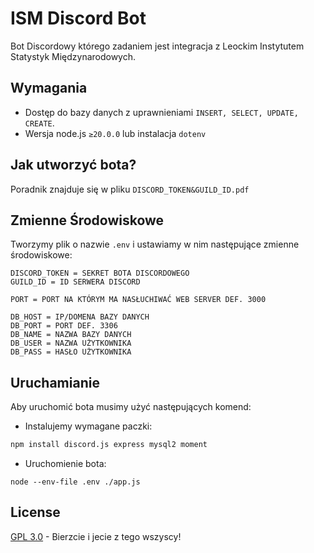 # ISM Discord Bot
Bot Discordowy którego zadaniem jest integracja z Leockim Instytutem Statystyk Międzynarodowych.
## Wymagania
- Dostęp do bazy danych z uprawnieniami ```INSERT, SELECT, UPDATE, CREATE```.
- Wersja node.js ```≥20.0.0``` lub instalacja ```dotenv```
## Jak utworzyć bota?
Poradnik znajduje się w pliku ```DISCORD_TOKEN&GUILD_ID.pdf```
## Zmienne Środowiskowe 
Tworzymy plik o nazwie ```.env``` i ustawiamy w nim następujące zmienne środowiskowe: 
```
DISCORD_TOKEN = SEKRET BOTA DISCORDOWEGO
GUILD_ID = ID SERWERA DISCORD

PORT = PORT NA KTÓRYM MA NASŁUCHIWAĆ WEB SERVER DEF. 3000

DB_HOST = IP/DOMENA BAZY DANYCH
DB_PORT = PORT DEF. 3306
DB_NAME = NAZWA BAZY DANYCH
DB_USER = NAZWA UŻYTKOWNIKA
DB_PASS = HASŁO UŻYTKOWNIKA
```
## Uruchamianie 
Aby uruchomić bota musimy użyć następujących komend:
- Instalujemy wymagane paczki:
```sh
npm install discord.js express mysql2 moment
``` 
- Uruchomienie bota:
```
node --env-file .env ./app.js
```
## License
[GPL 3.0](https://choosealicense.com/licenses/gpl-3.0//) - Bierzcie i jecie z tego wszyscy!
